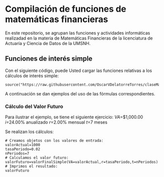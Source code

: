 # Compilación de funciones de matemáticas financieras

En este repositorio, se agrupan las funciones y actividades informáticas realizadad en la materia de Matemáticas Financieras de la licenciatura de Actuaría y Ciencia de Datos de la UMSNH.

## Funciones de interés simple

Con el siguiente código, puede Usted cargar las funciones relativas a los cálculos de interés simple:

```{r}
source("https://raw.githubusercontent.com/OscarVDelatorreTorres/claseMateFinancieras2024/refs/heads/main/formulasInteresSimple.R")
```
A continuación se dan ejemplos del uso de las fórmulas correspondientes.

### Cálculo del Valor Futuro

Para ilustrar el ejemplo, se tiene el siguiente ejercicio:
$VA$=$1,000.00
$i$=24.00% anualizado
$r$=2.00% mensual
$t$=7 meses

Se realizan los cálculos:
```{r}
# Creamos objetos con los valores de entrada:
valorActual=1000
tasaPeriodo=0.02
nPeriodos=7
# Calculamos el valor futuro:
valorFuturo=valorFinalSimple(VA=valorActual,r=tasaPeriodo,t=nPeriodos)
# Imprimos el resultado:
valorFuturo
```
